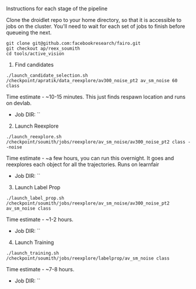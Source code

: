 Instructions for each stage of the pipeline

Clone the droidlet repo to your home directory, so that it is accessible to jobs on the cluster. You'll need to wait for each set of jobs to finish before queueing the next. 
```
git clone git@github.com:facebookresearch/fairo.git
git checkout ap/reex_soumith
cd tools/active_vision
```

1. Find candidates

`./launch_candidate_selection.sh /checkpoint/apratik/data_reexplore/av300_noise_pt2 av_sm_noise 60 class`

Time estimate - ~10-15 minutes. This just finds respawn location and runs on devlab.

- Job DIR: ``

2. Launch Reexplore

`./launch_reexplore.sh /checkpoint/soumith/jobs/reexplore/av_sm_noise/av300_noise_pt2 class --noise`

Time estimate - ~a few hours, you can run this overnight. It goes and reexplores each object for all the trajectories. Runs on learnfair

- Job DIR: ``

3. Launch Label Prop

`./launch_label_prop.sh /checkpoint/soumith/jobs/reexplore/av_sm_noise/av300_noise_pt2 av_sm_noise class`

Time estimate - ~1-2 hours.

- Job DIR: ``

4. Launch Training

`./launch_training.sh /checkpoint/soumith/jobs/reexplore/labelprop/av_sm_noise class`

Time estimate - ~7-8 hours.

- Job DIR: ``
